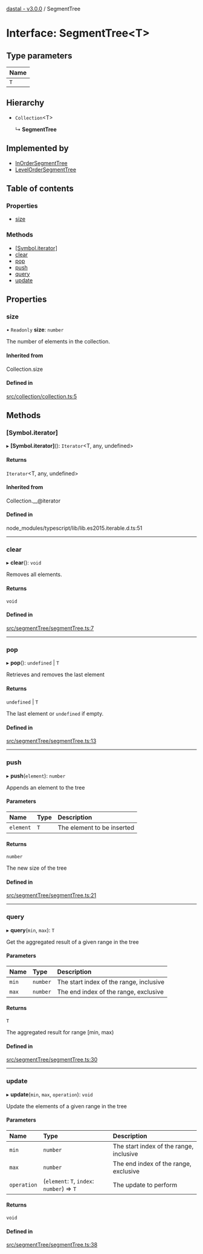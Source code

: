 [dastal - v3.0.0](../README.md) / SegmentTree

# Interface: SegmentTree<T\>

## Type parameters

| Name |
| :------ |
| `T` |

## Hierarchy

- `Collection`<T\>

  ↳ **SegmentTree**

## Implemented by

- [InOrderSegmentTree](../classes/inordersegmenttree.md)
- [LevelOrderSegmentTree](../classes/levelordersegmenttree.md)

## Table of contents

### Properties

- [size](segmenttree.md#size)

### Methods

- [[Symbol.iterator]](segmenttree.md#[symbol.iterator])
- [clear](segmenttree.md#clear)
- [pop](segmenttree.md#pop)
- [push](segmenttree.md#push)
- [query](segmenttree.md#query)
- [update](segmenttree.md#update)

## Properties

### size

• `Readonly` **size**: `number`

The number of elements in the collection.

#### Inherited from

Collection.size

#### Defined in

[src/collection/collection.ts:5](https://github.com/havelessbemore/dastal/blob/e94627b/src/collection/collection.ts#L5)

## Methods

### [Symbol.iterator]

▸ **[Symbol.iterator]**(): `Iterator`<T, any, undefined\>

#### Returns

`Iterator`<T, any, undefined\>

#### Inherited from

Collection.\_\_@iterator

#### Defined in

node_modules/typescript/lib/lib.es2015.iterable.d.ts:51

___

### clear

▸ **clear**(): `void`

Removes all elements.

#### Returns

`void`

#### Defined in

[src/segmentTree/segmentTree.ts:7](https://github.com/havelessbemore/dastal/blob/e94627b/src/segmentTree/segmentTree.ts#L7)

___

### pop

▸ **pop**(): `undefined` \| `T`

Retrieves and removes the last element

#### Returns

`undefined` \| `T`

The last element or `undefined` if empty.

#### Defined in

[src/segmentTree/segmentTree.ts:13](https://github.com/havelessbemore/dastal/blob/e94627b/src/segmentTree/segmentTree.ts#L13)

___

### push

▸ **push**(`element`): `number`

Appends an element to the tree

#### Parameters

| Name | Type | Description |
| :------ | :------ | :------ |
| `element` | `T` | The element to be inserted |

#### Returns

`number`

The new size of the tree

#### Defined in

[src/segmentTree/segmentTree.ts:21](https://github.com/havelessbemore/dastal/blob/e94627b/src/segmentTree/segmentTree.ts#L21)

___

### query

▸ **query**(`min`, `max`): `T`

Get the aggregated result of a given range in the tree

#### Parameters

| Name | Type | Description |
| :------ | :------ | :------ |
| `min` | `number` | The start index of the range, inclusive |
| `max` | `number` | The end index of the range, exclusive |

#### Returns

`T`

The aggregated result for range [min, max)

#### Defined in

[src/segmentTree/segmentTree.ts:30](https://github.com/havelessbemore/dastal/blob/e94627b/src/segmentTree/segmentTree.ts#L30)

___

### update

▸ **update**(`min`, `max`, `operation`): `void`

Update the elements of a given range in the tree

#### Parameters

| Name | Type | Description |
| :------ | :------ | :------ |
| `min` | `number` | The start index of the range, inclusive |
| `max` | `number` | The end index of the range, exclusive |
| `operation` | (`element`: `T`, `index`: `number`) => `T` | The update to perform |

#### Returns

`void`

#### Defined in

[src/segmentTree/segmentTree.ts:38](https://github.com/havelessbemore/dastal/blob/e94627b/src/segmentTree/segmentTree.ts#L38)
